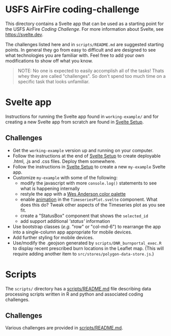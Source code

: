 # USFS AirFire coding-challenge

This directory contains a Svelte app that can be used as a starting point for
the USFS AirFire _Coding Challenge_. For more information about Svelte, see
https://svelte.dev.

The challenges listed here and in `scripts/README.md` are suggested starting
points. In general they go from easy to difficult and are designed to see what
technologies you are familiar with. Feel free to add your own modifications to
show off what you know.

> NOTE: No one is expected  to easily
accomplish all of the tasks! Thats whey they are called "challenges". So don't
spend too much time on a
specific task that looks unfamiliar.

# Svelte app

Instructions for running the Svelte app found in `working-example/` and for
creating a new Svelte app from scratch are found in
[Svelte Setup](./README-Svelte-setup.md).

## Challenges

- Get the `working-example` version up and running on your computer.
- Follow the instructions at the end of [Svelte Setup](./README-Svelte-setup.md)
  to create deployable .html, .js and .css files. Deploy them somewhere.
- Follow the instructions in [Svelte Setup](./README-Svelte-setup.md) to create
a new `my-example` Svelte app.
- Customize `my-example` with some of the following:
  - modify the javascript with more `console.log()` statements to see what is
  happening internally
  - restyle the app with a [Wes Anderson color palette](https://www.designcontest.com/blog/inspiration-gallery-wes-anderson-color-palettes/)
  - enable [animation](https://api.highcharts.com/highcharts/chart.animation)
  in the `TimeseriesPlot.svelte` component. What does this do? Tweak other
  aspects of the Timeseries plot as you see fit.
  - create a "StatusBox" component that shows the `selected_id`
  - add support additional _'status'_ information
- Use bootstrap classes (_e.g._ "row" or "col-md-6") to rearrange the app into
a single-column app appropriate for mobile devices.
- Add further styling for mobile devices.
- Use/modify the .geojson generated by `scripts/DNR_burnportal_exec.R` to display
recent prescribed burn locations in the Leaflet map. (This will require adding
another item to `src/stores/polygon-data-store.js`.)

# Scripts

The `scripts/` directory has a [scripts/README.md](./scripts/README.md) file describing
data processing scripts written in R and python and associated coding challenges.

## Challenges

Various challenges are provided in [scripts/README.md](./scripts/README.md).